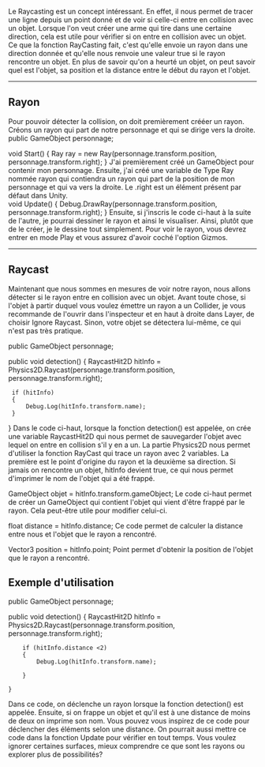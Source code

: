 

Le Raycasting est un concept intéressant. En effet, il nous permet de tracer une ligne depuis un point donné et de voir si celle-ci entre en collision avec un objet. Lorsque l'on veut créer une arme qui tire dans une certaine direction, cela est utile pour vérifier si on entre en collision avec un objet. Ce que la fonction RayCasting fait, c'est qu'elle envoie un rayon dans une direction donnée et qu'elle nous renvoie une valeur true si le rayon rencontre un objet. En plus de savoir qu'on a heurté un objet, on peut savoir quel est l'objet, sa position et la distance entre le début du rayon et l'objet.   


***  

## Rayon
Pour pouvoir détecter la collision, on doit premièrement crééer un rayon. Créons un rayon qui part de notre personnage et qui se dirige vers la droite.   
<highlight lang="csharp"> public GameObject personnage; 

    
void Start()
{
    Ray ray = new Ray(personnage.transform.position, personnage.transform.right);
}</highlight>
J'ai premièrement créé un GameObject pour contenir mon personnage. Ensuite, j'ai créé une variable de Type Ray nommée rayon qui contiendra un rayon qui part de la position de mon personnage et qui va vers la droite. Le .right est un élément présent par défaut dans Unity.   
<highlight lang="csharp"> void Update()
    {
        Debug.DrawRay(personnage.transform.position, personnage.transform.right);
    }</highlight>
Ensuite, si j'inscris le code ci-haut à la suite de l'autre, je pourrai dessiner le rayon et ainsi le visualiser. Ainsi, plutôt que de le créer, je le dessine tout simplement. Pour voir le rayon, vous devrez entrer en mode Play et vous assurez d'avoir coché l'option Gizmos.   

***  

## Raycast
Maintenant que nous sommes en mesures de voir notre rayon, nous allons détecter si le rayon entre en collision avec un objet. Avant toute chose, si l'objet à partir duquel vous voulez émettre un rayon a un Collider, je vous recommande de l'ouvrir dans l'inspecteur et en haut à droite dans Layer, de choisir Ignore Raycast. Sinon, votre objet se détectera lui-même, ce qui n'est pas très pratique.   

<highlight lang="csharp">  

public GameObject personnage;
 

public void detection()
 {
     RaycastHit2D hitInfo = Physics2D.Raycast(personnage.transform.position, personnage.transform.right);

     if (hitInfo)
     {
         Debug.Log(hitInfo.transform.name);
     }

 }</highlight>
 Dans le code ci-haut, lorsque la fonction detection() est appelée, on crée une variable RaycastHit2D qui nous permet de sauvegarder l'objet avec lequel on entre en collision s'il y en a un. La partie Physics2D nous permet d'utiliser la fonction RayCast qui trace un rayon avec 2 variables. La première est le point d'origine du rayon et la deuxième sa direction. Si jamais on rencontre un objet, hitInfo devient true, ce qui nous permet d'imprimer le nom de l'objet qui a été frappé.    

 <highlight lang="csharp">GameObject objet = hitInfo.transform.gameObject; </highlight>
 Le code ci-haut permet de créer un GameObject qui contient l'objet qui vient d'être frappé par le rayon. Cela peut-être utile pour modifier celui-ci.   

 <highlight lang="csharp">float distance = hitInfo.distance; </highlight>
 Ce code permet de calculer la distance entre nous et l'objet que le rayon a rencontré.   

 <highlight lang="csharp">Vector3 position = hitInfo.point; </highlight>
 Point permet d'obtenir la position de l'objet que le rayon a rencontré.   

 ## Exemple d'utilisation
 <highlight lang="csharp">
 public GameObject personnage;

 public void detection()
    {
        RaycastHit2D hitInfo = Physics2D.Raycast(personnage.transform.position, personnage.transform.right);

        if (hitInfo.distance <2)
        {
            Debug.Log(hitInfo.transform.name);
           
        }

    }
</highlight>
Dans ce code, on déclenche un rayon lorsque la fonction detection() est appelée. Ensuite, si on frappe un objet et qu'il est à une distance de moins de deux on imprime son nom. Vous pouvez vous inspirez de ce code pour déclencher des éléments selon une distance. On pourrait aussi mettre ce code dans la fonction Update pour vérifier en tout temps.   

<knowmore href="https://gamedevbeginner.com/raycasts-in-unity-made-easy/">
    Vous voulez ignorer certaines surfaces, mieux comprendre ce que sont les rayons ou explorer plus de possibilités? 
</knowmore>

